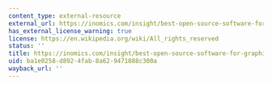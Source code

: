 ```yaml
---
content_type: external-resource
external_url: https://inomics.com/insight/best-open-source-software-for-graphing-and-plotting-47723
has_external_license_warning: true
license: https://en.wikipedia.org/wiki/All_rights_reserved
status: ''
title: https://inomics.com/insight/best-open-source-software-for-graphing-and-plotting-47723
uid: ba1e0258-d892-4fab-8a62-9471088c300a
wayback_url: ''
---
```

